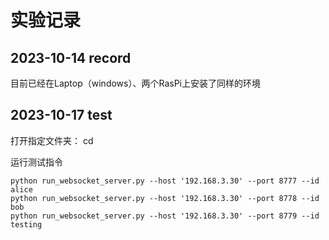 # 实验记录

## 2023-10-14 record
目前已经在Laptop（windows）、两个RasPi上安装了同样的环境

## 2023-10-17 test
打开指定文件夹：
	cd 


运行测试指令

	python run_websocket_server.py --host '192.168.3.30' --port 8777 --id alice
	python run_websocket_server.py --host '192.168.3.30' --port 8778 --id bob
	python run_websocket_server.py --host '192.168.3.30' --port 8779 --id testing
<!--stackedit_data:
eyJoaXN0b3J5IjpbMzExMTgwODgzLC0xMzM1MjczMDQ5LDcyND
cxOTkzLC01NzYzODI0MDgsLTE3ODE2NjA2NDddfQ==
-->
